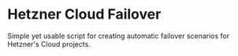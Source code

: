 # Hetzner Cloud Failover
Simple yet usable script for creating automatic failover scenarios for Hetzner's Cloud projects.
